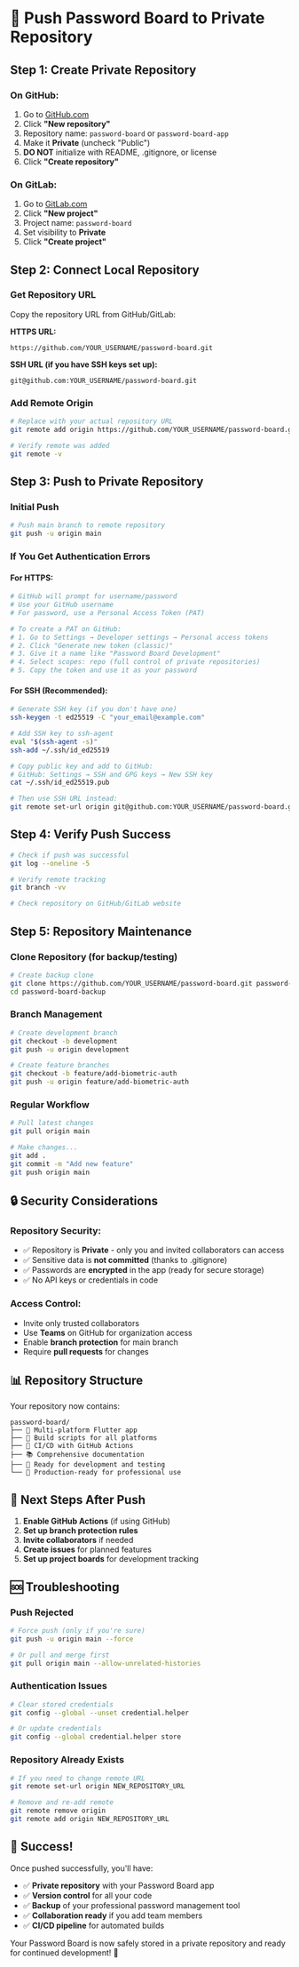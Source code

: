 # 🚀 Push Password Board to Private Repository

## Step 1: Create Private Repository

### On GitHub:
1. Go to [GitHub.com](https://github.com)
2. Click **"New repository"**
3. Repository name: `password-board` or `password-board-app`
4. Make it **Private** (uncheck "Public")
5. **DO NOT** initialize with README, .gitignore, or license
6. Click **"Create repository"**

### On GitLab:
1. Go to [GitLab.com](https://gitlab.com)
2. Click **"New project"**
3. Project name: `password-board`
4. Set visibility to **Private**
5. Click **"Create project"**

## Step 2: Connect Local Repository

### Get Repository URL
Copy the repository URL from GitHub/GitLab:

**HTTPS URL:**
```
https://github.com/YOUR_USERNAME/password-board.git
```

**SSH URL (if you have SSH keys set up):**
```
git@github.com:YOUR_USERNAME/password-board.git
```

### Add Remote Origin
```bash
# Replace with your actual repository URL
git remote add origin https://github.com/YOUR_USERNAME/password-board.git

# Verify remote was added
git remote -v
```

## Step 3: Push to Private Repository

### Initial Push
```bash
# Push main branch to remote repository
git push -u origin main
```

### If You Get Authentication Errors

#### For HTTPS:
```bash
# GitHub will prompt for username/password
# Use your GitHub username
# For password, use a Personal Access Token (PAT)

# To create a PAT on GitHub:
# 1. Go to Settings → Developer settings → Personal access tokens
# 2. Click "Generate new token (classic)"
# 3. Give it a name like "Password Board Development"
# 4. Select scopes: repo (full control of private repositories)
# 5. Copy the token and use it as your password
```

#### For SSH (Recommended):
```bash
# Generate SSH key (if you don't have one)
ssh-keygen -t ed25519 -C "your_email@example.com"

# Add SSH key to ssh-agent
eval "$(ssh-agent -s)"
ssh-add ~/.ssh/id_ed25519

# Copy public key and add to GitHub:
# GitHub: Settings → SSH and GPG keys → New SSH key
cat ~/.ssh/id_ed25519.pub

# Then use SSH URL instead:
git remote set-url origin git@github.com:YOUR_USERNAME/password-board.git
```

## Step 4: Verify Push Success

```bash
# Check if push was successful
git log --oneline -5

# Verify remote tracking
git branch -vv

# Check repository on GitHub/GitLab website
```

## Step 5: Repository Maintenance

### Clone Repository (for backup/testing)
```bash
# Create backup clone
git clone https://github.com/YOUR_USERNAME/password-board.git password-board-backup
cd password-board-backup
```

### Branch Management
```bash
# Create development branch
git checkout -b development
git push -u origin development

# Create feature branches
git checkout -b feature/add-biometric-auth
git push -u origin feature/add-biometric-auth
```

### Regular Workflow
```bash
# Pull latest changes
git pull origin main

# Make changes...
git add .
git commit -m "Add new feature"
git push origin main
```

## 🔒 Security Considerations

### Repository Security:
- ✅ Repository is **Private** - only you and invited collaborators can access
- ✅ Sensitive data is **not committed** (thanks to .gitignore)
- ✅ Passwords are **encrypted** in the app (ready for secure storage)
- ✅ No API keys or credentials in code

### Access Control:
- Invite only trusted collaborators
- Use **Teams** on GitHub for organization access
- Enable **branch protection** for main branch
- Require **pull requests** for changes

## 📊 Repository Structure

Your repository now contains:
```
password-board/
├── 📱 Multi-platform Flutter app
├── 🔧 Build scripts for all platforms
├── 🚀 CI/CD with GitHub Actions
├── 📚 Comprehensive documentation
├── 🧪 Ready for development and testing
└── 🎯 Production-ready for professional use
```

## 🚀 Next Steps After Push

1. **Enable GitHub Actions** (if using GitHub)
2. **Set up branch protection rules**
3. **Invite collaborators** if needed
4. **Create issues** for planned features
5. **Set up project boards** for development tracking

## 🆘 Troubleshooting

### Push Rejected
```bash
# Force push (only if you're sure)
git push -u origin main --force

# Or pull and merge first
git pull origin main --allow-unrelated-histories
```

### Authentication Issues
```bash
# Clear stored credentials
git config --global --unset credential.helper

# Or update credentials
git config --global credential.helper store
```

### Repository Already Exists
```bash
# If you need to change remote URL
git remote set-url origin NEW_REPOSITORY_URL

# Remove and re-add remote
git remote remove origin
git remote add origin NEW_REPOSITORY_URL
```

## 🎉 Success!

Once pushed successfully, you'll have:
- ✅ **Private repository** with your Password Board app
- ✅ **Version control** for all your code
- ✅ **Backup** of your professional password management tool
- ✅ **Collaboration ready** if you add team members
- ✅ **CI/CD pipeline** for automated builds

Your Password Board is now safely stored in a private repository and ready for continued development! 🔐
